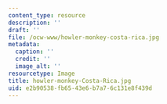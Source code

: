 ```yaml
---
content_type: resource
description: ''
draft: ''
file: /ocw-www/howler-monkey-costa-rica.jpg
metadata:
  caption: ''
  credit: ''
  image_alt: ''
resourcetype: Image
title: howler-monkey-Costa-Rica.jpg
uid: e2b90538-fb65-43e6-b7a7-6c131e8f439d
---
```

